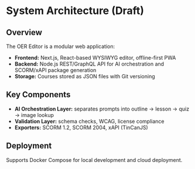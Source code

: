 # System Architecture (Draft)

## Overview
The OER Editor is a modular web application:
- **Frontend:** Next.js, React-based WYSIWYG editor, offline-first PWA
- **Backend:** Node.js REST/GraphQL API for AI orchestration and SCORM/xAPI package generation
- **Storage:** Courses stored as JSON files with Git versioning

## Key Components
- **AI Orchestration Layer:** separates prompts into outline → lesson → quiz → image lookup
- **Validation Layer:** schema checks, WCAG, license compliance
- **Exporters:** SCORM 1.2, SCORM 2004, xAPI (TinCanJS)

## Deployment
Supports Docker Compose for local development and cloud deployment.
